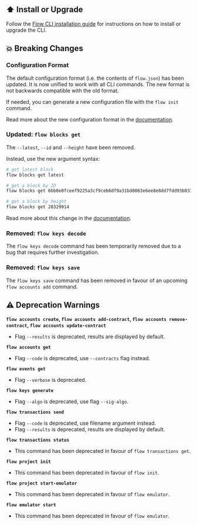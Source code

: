 ## ⬆️ Install or Upgrade

Follow the [Flow CLI installation guide](https://docs.onflow.org/flow-cli/install/) for instructions on how to install or upgrade the CLI.

## 💥 Breaking Changes

### Configuration Format

The default configuration format (i.e. the contents of `flow.json`) has been updated.
It is now unified to work with all CLI commands. 
The new format is not backwards compatible with the old format.

If needed, you can generate a new configuration file with the `flow init` command.

Read more about the new configuration format in the [documentation](https://docs.onflow.org/flow-cli/configuration).

### Updated: `flow blocks get`

The `--latest`, `--id` and `--height` have been removed.

Instead, use the new argument syntax:

```sh
# get latest block
flow blocks get latest

# get a block by ID
flow blocks get 6bb0e0fceef9225a3cf9ceb6df9a31bd0063e6ee8e8dd7fdd93b831783243cd3

# get a block by height
flow blocks get 28329914
```

Read more about this change in the [documentation](https://docs.onflow.org/flow-cli/get-blocks).

### Removed: `flow keys decode`

The `flow keys decode` command has been temporarily removed due to a bug that requires further investigation.

### Removed: `flow keys save`

The `flow keys save` command has been removed in favour of an upcoming `flow accounts add` command. 

## ⚠️ Deprecation Warnings

**`flow accounts create`, `flow accounts add-contract`, `flow accounts remove-contract`, `flow accounts update-contract`**

- Flag `--results` is deprecated, results are displayed by default.

**`flow accounts get`**

- Flag `--code` is deprecated, use `--contracts` flag instead.

**`flow events get`**

- Flag `--verbose` is deprecated.

**`flow keys generate`**

- Flag `--algo` is deprecated, use flag `--sig-algo`.

**`flow transactions send`**

- Flag `--code` is deprecated, use filename argument instead.
- Flag `--results` is deprecated, results are displayed by default.

**`flow transactions status`**

- This command has been deprecated in favour of `flow transactions get`.

**`flow project init`**

- This command has been deprecated in favour of `flow init`.

**`flow project start-emulator`**

- This command has been deprecated in favour of `flow emulator`.

**`flow emulator start`**

- This command has been deprecated in favour of `flow emulator`.
